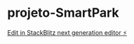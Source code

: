# projeto-SmartPark

[Edit in StackBlitz next generation editor ⚡️](https://stackblitz.com/~/github.com/OliverGustavo/projeto-SmartPark)